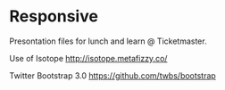 Responsive
==========
Presontation files for lunch and learn @ Ticketmaster.

Use of Isotope
http://isotope.metafizzy.co/

Twitter Bootstrap 3.0
https://github.com/twbs/bootstrap
